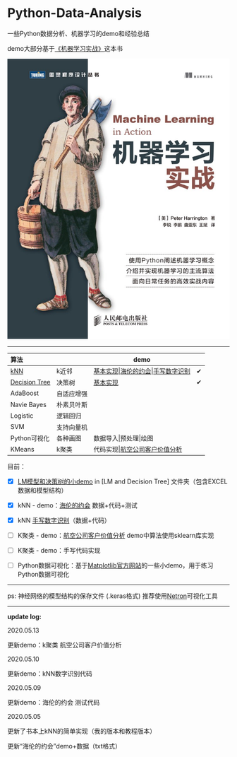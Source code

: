 # Python-Data-Analysis
一些Python数据分析、机器学习的demo和经验总结    

demo大部分基于[《机器学习实战》](<https://www.ituring.com.cn/book/1021>)这本书

![机器学习实战](./pics/book.jpg)

--------------------------------------------------------------------

| 算法                                                         |            | demo                                                         |      |
| :----------------------------------------------------------- | ---------- | ------------------------------------------------------------ | ---- |
| [kNN](<https://github.com/szupzj18/Python-Data-Analysis/tree/master/kNN>) | k近邻      | [基本实现](<https://github.com/szupzj18/Python-Data-Analysis/blob/master/kNN/kNN%E7%AE%80%E5%8D%95%E5%AE%9E%E7%8E%B0.ipynb>)\|[海伦的约会](<https://github.com/szupzj18/Python-Data-Analysis/blob/master/kNN/%E6%B5%B7%E4%BC%A6%E7%9A%84%E7%BA%A6%E4%BC%9A.ipynb>)\|[手写数字识别](<https://github.com/szupzj18/Python-Data-Analysis/blob/master/kNN/handwriting%20recognition/%E6%95%B0%E5%AD%97%E8%AF%86%E5%88%AB.ipynb>) | ✔    |
| [Decision Tree](<https://github.com/szupzj18/Python-Data-Analysis/tree/master/LM%20and%20DecisionTree>) | 决策树     | [基本实现](<https://github.com/szupzj18/Python-Data-Analysis/blob/master/LM%20and%20DecisionTree/code.ipynb>) | ✔    |
| AdaBoost                                                     | 自适应增强 |                                                              |      |
| Navie Bayes                                                  | 朴素贝叶斯 |                                                              |      |
| Logistic                                                     | 逻辑回归   |                                                              |      |
| SVM                                                          | 支持向量机 |                                                              |      |
| Python可视化                                                 | 各种画图   | 数据导入\|预处理\|绘图                                       |      |
| KMeans                                                       | k聚类      | 代码实现\|[航空公司客户价值分析](<https://github.com/szupzj18/Python-Data-Analysis/blob/master/KMeans/%E8%81%9A%E7%B1%BB%E5%88%86%E6%9E%90%E5%AE%9E%E9%AA%8C.ipynb>) |      |

目前：

- [x]  [LM模型和决策树的小demo](<https://github.com/szupzj18/Python-Data-Analysis/blob/master/LM%20and%20DecisionTree/code.ipynb>) in [LM and Decision Tree] 文件夹（包含EXCEL数据和模型结构）  


- [x] kNN - demo：[海伦的约会](<https://github.com/szupzj18/Python-Data-Analysis/blob/master/kNN/kNN%E7%AE%80%E5%8D%95%E5%AE%9E%E7%8E%B0.ipynb>) 数据+代码+测试
- [x] kNN [手写数字识别](<https://github.com/szupzj18/Python-Data-Analysis/blob/master/kNN/handwriting%20recognition/%E6%95%B0%E5%AD%97%E8%AF%86%E5%88%AB.ipynb>)（数据+代码）
- [ ] K聚类 - demo：[航空公司客户价值分析](<https://github.com/szupzj18/Python-Data-Analysis/blob/master/kNN/%E8%81%9A%E7%B1%BB%E5%88%86%E6%9E%90%E5%AE%9E%E9%AA%8C.ipynb>) demo中算法使用sklearn库实现
- [ ] K聚类 - demo：手写代码实现
- [ ] Python数据可视化：基于[Matplotlib官方网站](<https://matplotlib.org/index.html>)的一些小demo，用于练习Python数据可视化

--------------------------------

ps: 神经网络的模型结构的保存文件 (.keras格式) 推荐使用[Netron](<https://github.com/lutzroeder/netron>)可视化工具



-------

**update log:**

2020.05.13

更新demo：k聚类 航空公司客户价值分析

2020.05.10

更新demo：kNN数字识别代码

2020.05.09  

更新demo：海伦的约会 测试代码  

2020.05.05  

更新了书本上kNN的简单实现（我的版本和教程版本）  

更新“海伦的约会”demo+数据（txt格式） 

